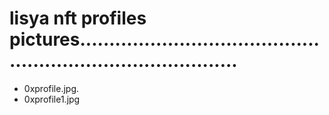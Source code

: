 # lisya nft profiles pictures................................................................................
- 0xprofile.jpg.
- 0xprofile1.jpg
